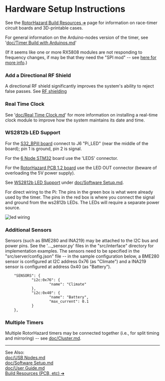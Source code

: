 # Hardware Setup Instructions

See the [RotorHazard Build Resources &#10132;&#xFE0E;](https://github.com/RotorHazard/RotorHazard/tree/main/resources/README.md) page for information on race-timer circuit boards and 3D-printable cases.

For general information on the Arduino-nodes version of the timer, see '[doc/Timer Build with Arduinos.md](Timer%20Build%20with%20Arduinos.md)'

(If it seems like one or more RX5808 modules are not responding to frequency changes, if may be that they need the "SPI mod" -- see [here for more info](Timer%20Build%20with%20Arduinos.md#rx5808-video-receivers).)

### Add a Directional RF Shield
A directional RF shield significantly improves the system's ability to reject false passes. See [RF shielding](Shielding%20and%20Course%20Position.md)

### Real Time Clock
See '[doc/Real Time Clock.md](Real%20Time%20Clock.md)' for more information on installing a real-time clock module to improve how the system maintains its date and time.

### WS2812b LED Support

For the [S32_BPill board](../resources/S32_BPill_PCB/README.md) connect to J6 "Pi_LED" (near the middle of the board); pin 1 is ground, pin 2 is signal.

For the [6 Node STM32](../resources/6_Node_BPill_PCB/README.md) board use the 'LEDS' connector.

For the [RotorHazard PCB 1.2 board](../resources/PCB/README.md) use the LED OUT connector (beware of overloading the 5V power supply).

See [WS2812b LED Support](Software%20Setup.md#ws2812b-led-support) under [doc/Software Setup.md](Software%20Setup.md).

For direct wiring to the Pi: The pins in the green box is what were already used by the timer. The pins in the red box is where you connect the signal and ground from the ws2812b LEDs.  The LEDs will require a separate power source.

![led wiring](../img/GPIO.jpg)

### Additional Sensors
Sensors (such as BME280 and INA219) may be attached to the I2C bus and power pins. See the '..._sensor.py' files in the "src/interface" directory for implementation examples. The sensors need to be specified in the "src/server/config.json" file -- in the sample configuration below, a BME280 sensor is configured at I2C address 0x76 (as "Climate") and a INA219 sensor is configured at address 0x40 (as "Battery").
```
    "SENSORS": {
            "i2c:0x76": {
                    "name": "Climate"
            },
            "i2c:0x40": {
                    "name": "Battery",
                    "max_current": 0.1
            }
    },
```

### Multiple Timers
Multiple RotorHazard timers may be connected together (i.e., for split timing and mirroring) -- see [doc/Cluster.md](Cluster.md).

-----------------------------

See Also:<br/>
[doc/USB Nodes.md](USB%20Nodes.md)<br/>
[doc/Software Setup.md](Software%20Setup.md)<br/>
[doc/User Guide.md](User%20Guide.md)<br/>
[Build Resources (PCB, etc) &#10132;&#xFE0E;](https://github.com/RotorHazard/RotorHazard/tree/main/resources/README.md)
